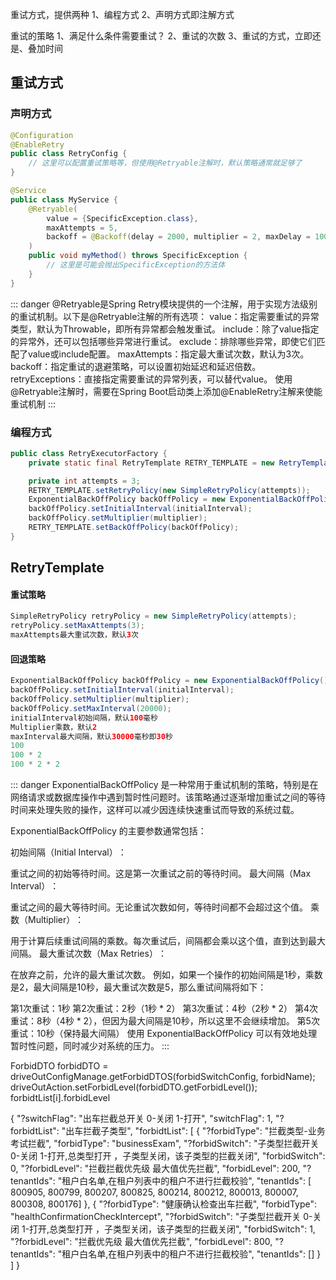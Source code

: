 
重试方式，提供两种
1、编程方式
2、声明方式即注解方式


重试的策略
1、满足什么条件需要重试？
2、重试的次数
3、重试的方式，立即还是、叠加时间


## 重试方式
### 声明方式
```java
@Configuration
@EnableRetry
public class RetryConfig {
    // 这里可以配置重试策略等，但使用@Retryable注解时，默认策略通常就足够了
}

@Service
public class MyService {
    @Retryable(
        value = {SpecificException.class},
        maxAttempts = 5,
        backoff = @Backoff(delay = 2000, multiplier = 2, maxDelay = 10000)
    )
    public void myMethod() throws SpecificException {
        // 这里是可能会抛出SpecificException的方法体
    }
}
```
::: danger
@Retryable是Spring Retry模块提供的一个注解，用于实现方法级别的重试机制‌。以下是@Retryable注解的所有选项：
‌value‌：指定需要重试的异常类型，默认为Throwable，即所有异常都会触发重试。
‌include‌：除了value指定的异常外，还可以包括哪些异常进行重试。
‌exclude‌：排除哪些异常，即使它们匹配了value或include配置。
‌maxAttempts‌：指定最大重试次数，默认为3次。
‌backoff‌：指定重试的退避策略，可以设置初始延迟和延迟倍数。
‌retryExceptions‌：直接指定需要重试的异常列表，可以替代value。
使用@Retryable注解时，需要在Spring Boot启动类上添加@EnableRetry注解来使能重试机制‌
:::


### 编程方式
```java
public class RetryExecutorFactory {
    private static final RetryTemplate RETRY_TEMPLATE = new RetryTemplate();

    private int attempts = 3;
    RETRY_TEMPLATE.setRetryPolicy(new SimpleRetryPolicy(attempts));
    ExponentialBackOffPolicy backOffPolicy = new ExponentialBackOffPolicy();
    backOffPolicy.setInitialInterval(initialInterval);
    backOffPolicy.setMultiplier(multiplier);
    RETRY_TEMPLATE.setBackOffPolicy(backOffPolicy);
}
```

## RetryTemplate

#### 重试策略
```java
SimpleRetryPolicy retryPolicy = new SimpleRetryPolicy(attempts);
retryPolicy.setMaxAttempts(3);
maxAttempts最大重试次数，默认3次
```

#### 回退策略
```java
ExponentialBackOffPolicy backOffPolicy = new ExponentialBackOffPolicy();
backOffPolicy.setInitialInterval(initialInterval);
backOffPolicy.setMultiplier(multiplier);
backOffPolicy.setMaxInterval(20000);
initialInterval初始间隔，默认100毫秒
Multiplier乘数，默认2
maxInterval最大间隔，默认30000毫秒即30秒
100
100 * 2
100 * 2 * 2
```
::: danger
ExponentialBackOffPolicy 是一种常用于重试机制的策略，特别是在网络请求或数据库操作中遇到暂时性问题时。该策略通过逐渐增加重试之间的等待时间来处理失败的操作，这样可以减少因连续快速重试而导致的系统过载。

ExponentialBackOffPolicy 的主要参数通常包括：

‌初始间隔（Initial Interval）‌：

重试之间的初始等待时间。这是第一次重试之前的等待时间。
‌最大间隔（Max Interval）‌：

重试之间的最大等待时间。无论重试次数如何，等待时间都不会超过这个值。
‌乘数（Multiplier）‌：

用于计算后续重试间隔的乘数。每次重试后，间隔都会乘以这个值，直到达到最大间隔。
‌最大重试次数（Max Retries）‌：

在放弃之前，允许的最大重试次数。
例如，如果一个操作的初始间隔是1秒，乘数是2，最大间隔是10秒，最大重试次数是5，那么重试间隔将如下：

第1次重试：1秒
第2次重试：2秒（1秒 * 2）
第3次重试：4秒（2秒 * 2）
第4次重试：8秒（4秒 * 2），但因为最大间隔是10秒，所以这里不会继续增加。
第5次重试：10秒（保持最大间隔）
使用 ExponentialBackOffPolicy 可以有效地处理暂时性问题，同时减少对系统的压力。
:::




ForbidDTO forbidDTO = driveOutConfigManage.getForbidDTOS(forbidSwitchConfig, forbidName);
driveOutAction.setForbidLevel(forbidDTO.getForbidLevel());
forbidtList[i].forbidLevel

{
    "?switchFlag": "出车拦截总开关 0-关闭 1-打开",
    "switchFlag": 1,
    "?forbidtList": "出车拦截子类型",
    "forbidtList": [
        {
            "?forbidType": "拦截类型-业务考试拦截",
            "forbidType": "businessExam",
            "?forbidSwitch": "子类型拦截开关 0-关闭 1-打开,总类型打开 ，子类型关闭，该子类型的拦截关闭",
            "forbidSwitch": 0,
            "?forbidLevel": "拦截拦截优先级 最大值优先拦截",
            "forbidLevel": 200,
            "?tenantIds": "租户白名单,在租户列表中的租户不进行拦截校验",
            "tenantIds": [
                800905,
                800799,
                800207,
                800825,
                800214,
                800212,
                800013,
                800007,
                800308,
                800176]
        },
	  {
            "?forbidType": "健康确认检查出车拦截",
            "forbidType": "healthConfirmationCheckIntercept",
            "?forbidSwitch": "子类型拦截开关 0-关闭 1-打开,总类型打开 ，子类型关闭，该子类型的拦截关闭",
            "forbidSwitch": 1,
            "?forbidLevel": "拦截优先级 最大值优先拦截",
            "forbidLevel": 800,
            "?tenantIds": "租户白名单,在租户列表中的租户不进行拦截校验",
            "tenantIds": []
        }
    ]
}